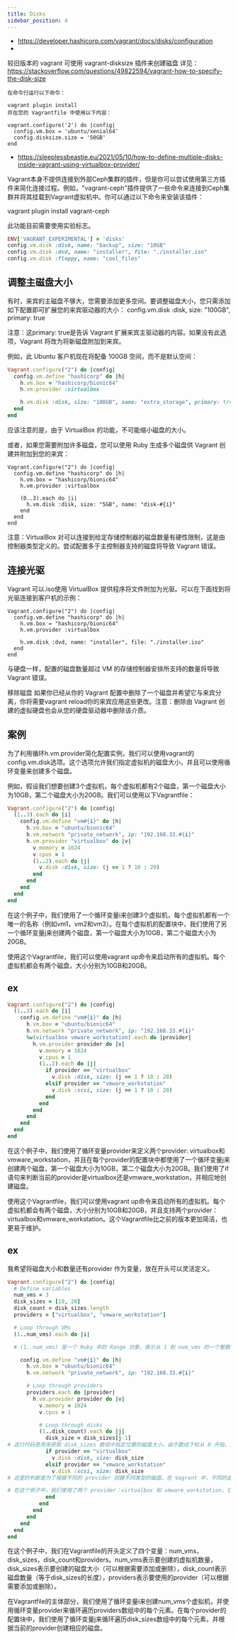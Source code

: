 ```yaml
---
title: Disks
sidebar_position: 4
---
```







- https://developer.hashicorp.com/vagrant/docs/disks/configuration
- 
较旧版本的 vagrant 可使用 vagrant-disksize 插件来创建磁盘 详见：https://stackoverflow.com/questions/49822594/vagrant-how-to-specify-the-disk-size
```
在命令行运行以下命令：

vagrant plugin install 
并在您的 Vagrantfile 中使用以下内容：

vagrant.configure('2') do |config|
  config.vm.box = 'ubuntu/xenial64'
  config.disksize.size = '50GB'
end
```
- https://sleeplessbeastie.eu/2021/05/10/how-to-define-multiple-disks-inside-vagrant-using-virtualbox-provider/

Vagrant本身不提供连接到外部Ceph集群的插件，但是你可以尝试使用第三方插件来简化连接过程。例如，"vagrant-ceph"插件提供了一些命令来连接到Ceph集群并将其挂载到Vagrant虚拟机中。你可以通过以下命令来安装该插件：

vagrant plugin install vagrant-ceph



此功能目前需要使用实验标志。

```ruby
ENV['VAGRANT_EXPERIMENTAL'] = 'disks'
config.vm.disk :disk, name: "backup", size: "10GB"
config.vm.disk :dvd, name: "installer", file: "./installer.iso"
config.vm.disk :floppy, name: "cool_files"
```

## 调整主磁盘大小
有时，来宾的主磁盘不够大，您需要添加更多空间。要调整磁盘大小，您只需添加如下配置即可扩展您的来宾驱动器的大小：
config.vm.disk :disk, size: "100GB", primary: true

注意：这primary: true是告诉 Vagrant 扩展来宾主驱动器的内容。如果没有此选项，Vagrant 将改为将新磁盘附加到来宾。


例如，此 Ubuntu 客户机现在将配备 100GB 空间，而不是默认空间：
```ruby
Vagrant.configure("2") do |config|
  config.vm.define "hashicorp" do |h|
    h.vm.box = "hashicorp/bionic64"
    h.vm.provider :virtualbox

    h.vm.disk :disk, size: "100GB", name: "extra_storage", primary: true
  end
end
```

应该注意的是，由于 VirtualBox 的功能，不可能缩小磁盘的大小。


或者，如果您需要附加许多磁盘，您可以使用 Ruby 生成多个磁盘供 Vagrant 创建并附加到您的来宾：
```
Vagrant.configure("2") do |config|
  config.vm.define "hashicorp" do |h|
    h.vm.box = "hashicorp/bionic64"
    h.vm.provider :virtualbox

    (0..3).each do |i|
      h.vm.disk :disk, size: "5GB", name: "disk-#{i}"
    end
  end
end
```
注意：VirtualBox 对可以连接到给定存储控制器的磁盘数量有硬性限制，这是由控制器类型定义的。尝试配置多于主控制器支持的磁盘将导致 Vagrant 错误。

## 连接光驱
Vagrant 可以.iso使用 VirtualBox 提供程序将文件附加为光驱。可以在下面找到将光驱连接到客户机的示例：
```
Vagrant.configure("2") do |config|
  config.vm.define "hashicorp" do |h|
    h.vm.box = "hashicorp/bionic64"
    h.vm.provider :virtualbox

    h.vm.disk :dvd, name: "installer", file: "./installer.iso"
  end
end
```
与硬盘一样，配置的磁盘数量超过 VM 的存储控制器安排所支持的数量将导致 Vagrant 错误。

移除磁盘
如果你已经从你的 Vagrant 配置中删除了一个磁盘并希望它与来宾分离，你将需要vagrant reload你的来宾应用这些更改。注意：删除由 Vagrant 创建的虚拟硬盘也会从您的硬盘驱动器中删除该介质。




## 案例


为了利用循环h.vm.provider简化配置实例，我们可以使用vagrant的config.vm.disk选项。这个选项允许我们指定虚拟机的磁盘大小，并且可以使用循环变量来创建多个磁盘。

例如，假设我们想要创建3个虚拟机，每个虚拟机都有2个磁盘，第一个磁盘大小为10GB，第二个磁盘大小为20GB。我们可以使用以下Vagrantfile：

```ruby
Vagrant.configure("2") do |config|
  (1..3).each do |i|
    config.vm.define "vm#{i}" do |h|
      h.vm.box = "ubuntu/bionic64"
      h.vm.network "private_network", ip: "192.168.33.#{i}"
      h.vm.provider "virtualbox" do |v|
        v.memory = 1024
        v.cpus = 1
        (1..2).each do |j|
          v.disk :disk, size: (j == 1 ? 10 : 20)
        end
      end
    end
  end
end
```
在这个例子中，我们使用了一个循环变量i来创建3个虚拟机，每个虚拟机都有一个唯一的名称（例如vm1，vm2和vm3）。在每个虚拟机的配置块中，我们使用了另一个循环变量j来创建两个磁盘，第一个磁盘大小为10GB，第二个磁盘大小为20GB。


使用这个Vagrantfile，我们可以使用vagrant up命令来启动所有的虚拟机。每个虚拟机都会有两个磁盘，大小分别为10GB和20GB。



## ex

```ruby
Vagrant.configure("2") do |config|
  (1..3).each do |i|
    config.vm.define "vm#{i}" do |h|
      h.vm.box = "ubuntu/bionic64"
      h.vm.network "private_network", ip: "192.168.33.#{i}"
      %w(virtualbox vmware_workstation).each do |provider|
        h.vm.provider provider do |v|
          v.memory = 1024
          v.cpus = 1
          (1..2).each do |j|
            if provider == "virtualbox"
              v.disk :disk, size: (j == 1 ? 10 : 20)
            elsif provider == "vmware_workstation"
              v.disk :scsi, size: (j == 1 ? 10 : 20)
            end
          end
        end
      end
    end
  end
end
```
在这个例子中，我们使用了循环变量provider来定义两个provider: virtualbox和vmware_workstation，并且在每个provider的配置块中都使用了一个循环变量j来创建两个磁盘，第一个磁盘大小为10GB，第二个磁盘大小为20GB。我们使用了if语句来判断当前的provider是virtualbox还是vmware_workstation，并相应地创建磁盘。


使用这个Vagrantfile，我们可以使用vagrant up命令来启动所有的虚拟机。每个虚拟机都会有两个磁盘，大小分别为10GB和20GB，并且支持两个provider：virtualbox和vmware_workstation。这个Vagrantfile比之前的版本更加简洁，也更易于维护。


## ex

我希望将磁盘大小和数量还有provider 作为变量，放在开头可以灵活定义。

```ruby
Vagrant.configure("2") do |config|
  # Define variables
  num_vms = 3
  disk_sizes = [10, 20]
  disk_count = disk_sizes.length
  providers = ["virtualbox", "vmware_workstation"]

  # Loop through VMs
  (1..num_vms).each do |i|

  # (1..num_vms) 是一个 Ruby 中的 Range 对象，表示从 1 到 num_vms 的一个整数范围。这个范围包含了从 1 开始一直到 num_vms 结束的所有整数。在 Vagrantfile 中，我们使用这个范围来循环遍历创建虚拟机的数量，例如 (1..3) 表示循环三次，分别创建三个虚拟机。

    config.vm.define "vm#{i}" do |h|
      h.vm.box = "ubuntu/bionic64"
      h.vm.network "private_network", ip: "192.168.33.#{i}"

      # Loop through providers
      providers.each do |provider|
        h.vm.provider provider do |v|
          v.memory = 1024
          v.cpus = 1

          # Loop through disks
          (1..disk_count).each do |j|
            disk_size = disk_sizes[j-1]
# 这行代码是用来获取 disk_sizes 数组中指定位置的磁盘大小。由于数组下标从 0 开始，而我们在循环变量 j 中是从 1 开始的，所以在这里需要将 j 减去 1 来获取正确的下标。例如，当 j 等于 1 时，我们需要获取 disk_sizes 数组中的第一个元素，即 disk_sizes[0]；当 j 等于 2 时，我们需要获取 disk_sizes 数组中的第二个元素，即 disk_sizes[1]。所以我们通过 disk_sizes[j-1] 来获取正确的磁盘大小。
            if provider == "virtualbox"
              v.disk :disk, size: disk_size
            elsif provider == "vmware_workstation"
              v.disk :scsi, size: disk_size
# 这里的判断是为了根据不同的 provider 创建不同类型的磁盘。在 Vagrant 中，不同的虚拟化软件（如 VirtualBox、VMware、Hyper-V 等）提供的虚拟机硬件设备可能有所不同，例如磁盘的类型和控制器的类型可能不同。因此，在创建虚拟机时，我们需要根据当前使用的 provider 来指定正确的磁盘类型和控制器类型，以确保虚拟机能够正常运行。

# 在这个例子中，我们使用了两个 provider：virtualbox 和 vmware_workstation，它们分别使用不同的磁盘类型和控制器类型。当 provider 等于 "virtualbox" 时，我们使用 :disk 磁盘类型来创建磁盘，这是 VirtualBox 默认的磁盘类型；当 provider 等于 "vmware_workstation" 时，我们使用 :scsi 磁盘类型来创建磁盘，这是 VMware Workstation 默认的磁盘类型。通过这种方式，我们可以根据不同的 provider 创建不同类型的磁盘，确保虚拟机能够在不同的虚拟化软件中正确运行。              
            end
          end
        end
      end
    end
  end
end
```
在这个例子中，我们在Vagrantfile的开头定义了四个变量：num_vms，disk_sizes，disk_count和providers。num_vms表示要创建的虚拟机数量，disk_sizes表示要创建的磁盘大小（可以根据需要添加或删除），disk_count表示磁盘数量（等于disk_sizes的长度），providers表示要使用的provider（可以根据需要添加或删除）。


在Vagrantfile的主体部分，我们使用了循环变量i来创建num_vms个虚拟机，并使用循环变量provider来循环遍历providers数组中的每个元素。在每个provider的配置块中，我们使用了循环变量j来循环遍历disk_sizes数组中的每个元素，并根据当前的provider创建相应的磁盘。


